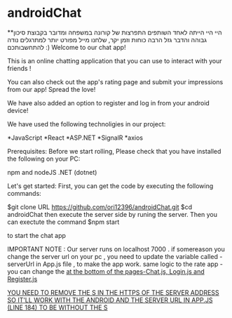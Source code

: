 # androidChat
 **היי
היי הייתה לאחד השותפים התפרצות של קורונה במשפחה ומדובר בקבוצת סיכון גבוהה והדבר גזל הרבה כוחות וזמן יקר, שלחנו מייל מפורט יותר למתרגלים נודה להתחשבותכם :)
Welcome to our chat app!

This is an online chatting application that you can use to interact with your friends !

You can also check out the app's rating page and submit your impressions from our app! Spread the love!

We have also added an option to register and log in from your android device!

We have used the following technoligies in our project:

*JavaScript
*React
*ASP.NET
*SignalR
*axios



Prerequisites:
Before we start rolling, Please check that you have installed the following on your PC:

npm and nodeJS 
.NET (dotnet)



Let's get started:
First, you can get the code by executing the following commands:

$git clone URL https://github.com/ori12396/androidChat.git
$cd androidChat
then execute the server side by runing the server.
Then you can exectute the command 
$npm start 

to start the chat app 

IMPORTANT NOTE : Our server runs on localhost 7000 . if somereason you change the server url on your pc , you need to update the variable called - serverUrl in App.js file , to make the app work.
same logic to the rate app - you can change the <a HREF > at the bottom of the pages-Chat.js, Login.js and Register.js  
  
  YOU NEED TO REMOVE THE S IN THE HTTPS OF THE SERVER ADDRESS SO IT'LL WORK WITH THE ANDROID 
  AND THE SERVER URL IN APP.JS (LINE 184) TO BE WITHOUT THE S
